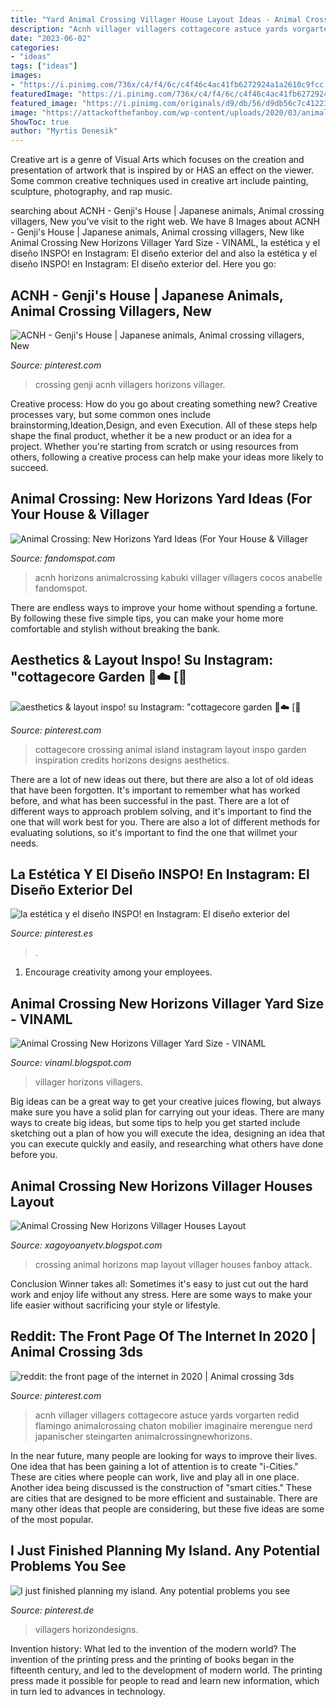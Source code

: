 ```yaml
---
title: "Yard Animal Crossing Villager House Layout Ideas - Animal Crossing: New Horizons Yard Ideas (for Your House &amp; Villager"
description: "Acnh villager villagers cottagecore astuce yards vorgarten redid flamingo animalcrossing chaton mobilier imaginaire merengue nerd japanischer steingarten animalcrossingnewhorizons"
date: "2023-06-02"
categories:
- "ideas"
tags: ["ideas"]
images:
- "https://i.pinimg.com/736x/c4/f4/6c/c4f46c4ac41fb6272924a1a2610c9fcc.jpg"
featuredImage: "https://i.pinimg.com/736x/c4/f4/6c/c4f46c4ac41fb6272924a1a2610c9fcc.jpg"
featured_image: "https://i.pinimg.com/originals/d9/db/56/d9db56c7c412232521ce464508c30238.jpg"
image: "https://attackofthefanboy.com/wp-content/uploads/2020/03/animal-crossing-new-horizons-8.jpg"
ShowToc: true
author: "Myrtis Denesik"
---
```



Creative art is a genre of Visual Arts which focuses on the creation and presentation of artwork that is inspired by or HAS an effect on the viewer. Some common creative techniques used in creative art include painting, sculpture, photography, and rap music.

	

		
searching about ACNH - Genji&#039;s House | Japanese animals, Animal crossing villagers, New you've visit to the right web. We have 8 Images about ACNH - Genji&#039;s House | Japanese animals, Animal crossing villagers, New like Animal Crossing New Horizons Villager Yard Size - VINAML, la estética y el diseño INSPO! en Instagram: El diseño exterior del and also la estética y el diseño INSPO! en Instagram: El diseño exterior del. Here you go:
		
    
## ACNH - Genji&#039;s House | Japanese Animals, Animal Crossing Villagers, New

<img loading=lazy src="https://i.pinimg.com/originals/04/31/ba/0431ba1a61667c395f998214c1ba2609.jpg" onerror="this.onerror=null;this.src='https://tse1.mm.bing.net/th?id=OIP.TPndqF34_evTD2FkEttDTwHaEK&amp;pid=15.1';" alt="ACNH - Genji&#039;s House | Japanese animals, Animal crossing villagers, New">

_Source: pinterest.com_

>crossing genji acnh villagers horizons villager. 

	

Creative process: How do you go about creating something new?
Creative processes vary, but some common ones include brainstorming,Ideation,Design, and even Execution. All of these steps help shape the final product, whether it be a new product or an idea for a project. Whether you're starting from scratch or using resources from others, following a creative process can help make your ideas more likely to succeed.

    
## Animal Crossing: New Horizons Yard Ideas (For Your House &amp; Villager

<img loading=lazy src="https://static.fandomspot.com/images/01/11642/13-cocos-house-acnh-front-yard-design.jpg" onerror="this.onerror=null;this.src='https://tse2.mm.bing.net/th?id=OIP.EsVhyNYnsTE1LxHPwPGzigHaEK&amp;pid=15.1';" alt="Animal Crossing: New Horizons Yard Ideas (For Your House &amp; Villager">

_Source: fandomspot.com_

>acnh horizons animalcrossing kabuki villager villagers cocos anabelle fandomspot. 

	

There are endless ways to improve your home without spending a fortune. By following these five simple tips, you can make your home more comfortable and stylish without breaking the bank.

    
## Aesthetics &amp; Layout Inspo! Su Instagram: &quot;cottagecore Garden 🍃☁️ [🌻

<img loading=lazy src="https://i.pinimg.com/736x/1d/0a/a0/1d0aa0b6f746f125f77d3f1d65d6030f.jpg" onerror="this.onerror=null;this.src='https://tse1.mm.bing.net/th?id=OIP.acBdVyt6VU3sghlBb6nh8QHaHa&amp;pid=15.1';" alt="aesthetics &amp; layout inspo! su Instagram: &quot;cottagecore garden 🍃☁️ [🌻">

_Source: pinterest.com_

>cottagecore crossing animal island instagram layout inspo garden inspiration credits horizons designs aesthetics. 

	

There are a lot of new ideas out there, but there are also a lot of old ideas that have been forgotten. It's important to remember what has worked before, and what has been successful in the past. There are a lot of different ways to approach problem solving, and it's important to find the one that will work best for you. There are also a lot of different methods for evaluating solutions, so it's important to find the one that willmet your needs.

    
## La Estética Y El Diseño INSPO! En Instagram: El Diseño Exterior Del

<img loading=lazy src="https://i.pinimg.com/736x/c4/f4/6c/c4f46c4ac41fb6272924a1a2610c9fcc.jpg" onerror="this.onerror=null;this.src='https://tse4.mm.bing.net/th?id=OIP.afeX2GzBiURP29NkTr6j-wHaEA&amp;pid=15.1';" alt="la estética y el diseño INSPO! en Instagram: El diseño exterior del">

_Source: pinterest.es_

>. 

	

1. Encourage creativity among your employees.

    
## Animal Crossing New Horizons Villager Yard Size - VINAML

<img loading=lazy src="https://i.pinimg.com/originals/d9/db/56/d9db56c7c412232521ce464508c30238.jpg" onerror="this.onerror=null;this.src='https://tse1.mm.bing.net/th?id=OIP.o9RowaLplhGFzz3QjZ903AHaLH&amp;pid=15.1';" alt="Animal Crossing New Horizons Villager Yard Size - VINAML">

_Source: vinaml.blogspot.com_

>villager horizons villagers. 

	

Big ideas can be a great way to get your creative juices flowing, but always make sure you have a solid plan for carrying out your ideas. There are many ways to create big ideas, but some tips to help you get started include sketching out a plan of how you will execute the idea, designing an idea that you can execute quickly and easily, and researching what others have done before you.

    
## Animal Crossing New Horizons Villager Houses Layout

<img loading=lazy src="https://attackofthefanboy.com/wp-content/uploads/2020/03/animal-crossing-new-horizons-8.jpg" onerror="this.onerror=null;this.src='https://tse1.mm.bing.net/th?id=OIP.bnC4kYWsimEtRRaQNGG_KQHaEK&amp;pid=15.1';" alt="Animal Crossing New Horizons Villager Houses Layout">

_Source: xagoyoanyetv.blogspot.com_

>crossing animal horizons map layout villager houses fanboy attack. 

	

Conclusion
Winner takes all: Sometimes it's easy to just cut out the hard work and enjoy life without any stress. Here are some ways to make your life easier without sacrificing your style or lifestyle.

    
## Reddit: The Front Page Of The Internet In 2020 | Animal Crossing 3ds

<img loading=lazy src="https://i.pinimg.com/736x/bb/0f/07/bb0f0741bf886c979b32c9fcbab0d9ca.jpg" onerror="this.onerror=null;this.src='https://tse1.mm.bing.net/th?id=OIP.tQEY61fWvxn20qqKvSFo3AAAAA&amp;pid=15.1';" alt="reddit: the front page of the internet in 2020 | Animal crossing 3ds">

_Source: pinterest.com_

>acnh villager villagers cottagecore astuce yards vorgarten redid flamingo animalcrossing chaton mobilier imaginaire merengue nerd japanischer steingarten animalcrossingnewhorizons. 

	

In the near future, many people are looking for ways to improve their lives. One idea that has been gaining a lot of attention is to create "i-Cities." These are cities where people can work, live and play all in one place. Another idea being discussed is the construction of "smart cities." These are cities that are designed to be more efficient and sustainable. There are many other ideas that people are considering, but these five ideas are some of the most popular.

    
## I Just Finished Planning My Island. Any Potential Problems You See

<img loading=lazy src="https://i.pinimg.com/736x/f1/98/05/f19805304338676f9391cdf2d4402abb.jpg" onerror="this.onerror=null;this.src='https://tse4.mm.bing.net/th?id=OIP.HfyAYp4b2ElqcBZAN6WiBAHaGD&amp;pid=15.1';" alt="I just finished planning my island. Any potential problems you see">

_Source: pinterest.de_

>villagers horizondesigns. 

	

Invention history: What led to the invention of the modern world?
The invention of the printing press and the printing of books began in the fifteenth century, and led to the development of modern world. The printing press made it possible for people to read and learn new information, which in turn led to advances in technology.

